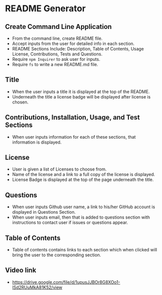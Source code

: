 # README Generator

## Create Command Line Application

- From the command line, create README file.
- Accept inputs from the user for detailed info in each section.
- README Sections Include: Description, Table of Contents, Usage License, Contributions, Tests and Questions.
- Require `npm Inquirer` to ask user for inputs.
- Require `fs` to write a new README.md file.

## Title

- When the user inputs a title it is displayed at the top of the README.
- Underneath the title a license badge will be displayed after license is chosen.

## Contributions, Installation, Usage, and Test Sections

- When user inputs information for each of these sections, that information is displayed.

## License

- User is given a list of Licenses to choose from.
- Name of the license and a link to a full copy of the license is displayed.
- License Badge is displayed at the top of the page underneath the title.

## Questions

- When user inputs Github user name, a link to his/her GitHub account is displayed in Questions Section.
- When user inputs email, then that is added to questions section with instructions to contact user if issues or questions appear.

## Table of Contents

- Table of contents contains links to each section which when clicked will bring the user to the corresponding section.

## Video link

- https://drive.google.com/file/d/1upusJJBOr8G8XOo1-lSd2RUuMkA81K52/view




